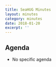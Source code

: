 ```yaml
---
title: SeaHUG Minutes
layout: minutes
category: minutes
date: 2018-01-20
excerpt: ''
---
```


## Agenda

* No specific agenda
